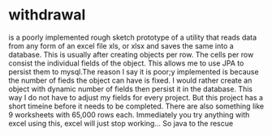 # withdrawal 
is a poorly implemented rough sketch prototype of a utility that reads data from any form of an excel file xls, or xlsx and saves the same into a database. This is usually after creating objects per row. The cells per row consist the individual fields of the object. This allows me to use JPA to persist them to mysql.The reason I say it is poor;y implemented is because the number of fieds the object can have is fixed. I would rather create an object with dynamic number of fields then persist it in the database. This way I do not have to adjust my fields for every project. But this project has a short timeine before it needs to be completed. There are also something like 9 worksheets with 65,000 rows each. Immediately you try anything with excel using this, excel will just stop working... So java to the rescue
